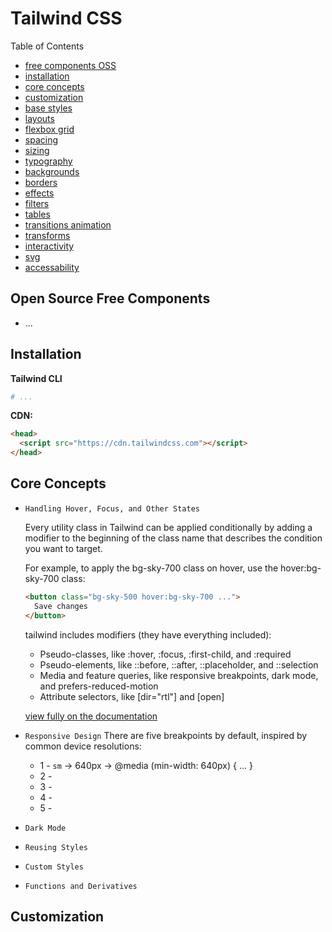 # Tailwind CSS

Table of Contents
- [free components OSS]()
- [installation](#installation)
- [core concepts]()
- [customization]()
- [base styles]()
- [layouts]()
- [flexbox grid]()
- [spacing]()
- [sizing]()
- [typography]()
- [backgrounds]()
- [borders]()
- [effects]()
- [filters]()
- [tables]()
- [transitions animation]()
- [transforms]()
- [interactivity]()
- [svg]()
- [accessability]()

## Open Source Free Components

- ...

## Installation

__Tailwind CLI__
```sh
# ...
```

__CDN:__
```html
<head>
  <script src="https://cdn.tailwindcss.com"></script>
</head>
```

## Core Concepts

- `Handling Hover, Focus, and Other States`

  Every utility class in Tailwind can be applied conditionally by adding a modifier to the beginning of the class name that describes the condition you want to target.

  For example, to apply the bg-sky-700 class on hover, use the hover:bg-sky-700 class:
  ```html
  <button class="bg-sky-500 hover:bg-sky-700 ...">
    Save changes
  </button>
  ```

  tailwind includes modifiers (they have everything included):
  - Pseudo-classes, like :hover, :focus, :first-child, and :required
  - Pseudo-elements, like ::before, ::after, ::placeholder, and ::selection
  - Media and feature queries, like responsive breakpoints, dark mode, and prefers-reduced-motion
  - Attribute selectors, like [dir="rtl"] and [open]

  [view fully on the documentation](https://tailwindcss.com/docs/hover-focus-and-other-states)

- `Responsive Design`
  There are five breakpoints by default, inspired by common device resolutions:
  - 1 - `sm` ->	640px -> @media (min-width: 640px) { ... }
  - 2 -
  - 3 -
  - 4 -
  - 5 -

- `Dark Mode`

- `Reusing Styles`

- `Custom Styles`

- `Functions and Derivatives`

## Customization



